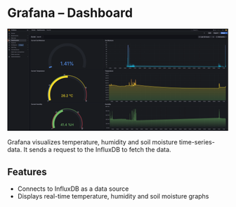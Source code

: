 # Grafana – Dashboard

![Grafana Dashboard](Dashboard_Grafana.png)

Grafana visualizes temperature, humidity and soil moisture time-series-data. It sends a request to the InfluxDB to fetch the data.

## Features

- Connects to InfluxDB as a data source
- Displays real-time temperature, humidity and soil moisture graphs